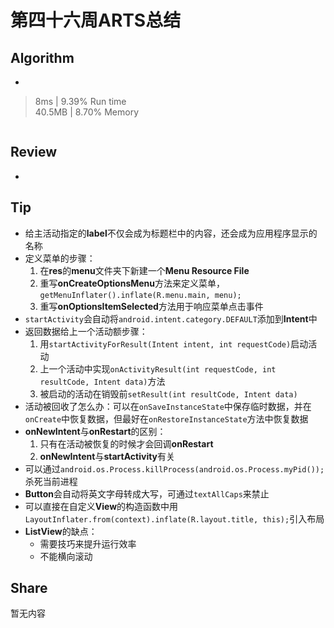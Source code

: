 # 第四十六周ARTS总结
## Algorithm
- []()
> 8ms | 9.39% Run time  
> 40.5MB | 8.70% Memory
```java

```

## Review
- []()

## Tip
+ 给主活动指定的**label**不仅会成为标题栏中的内容，还会成为应用程序显示的名称
+ 定义菜单的步骤：
    1. 在**res**的**menu**文件夹下新建一个**Menu Resource File**
    2. 重写**onCreateOptionsMenu**方法来定义菜单，`getMenuInflater().inflate(R.menu.main, menu);`
    3. 重写**onOptionsItemSelected**方法用于响应菜单点击事件
+ `startActivity`会自动将`android.intent.category.DEFAULT`添加到**Intent**中
+ 返回数据给上一个活动额步骤：
    1. 用`startActivityForResult(Intent intent, int requestCode)`启动活动
    2. 上一个活动中实现`onActivityResult(int requestCode, int resultCode, Intent data)`方法
    3. 被启动的活动在销毁前`setResult(int resultCode, Intent data)`
+ 活动被回收了怎么办：可以在`onSaveInstanceState`中保存临时数据，并在`onCreate`中恢复数据，但最好在`onRestoreInstanceState`方法中恢复数据
+ **onNewIntent**与**onRestart**的区别：
    1. 只有在活动被恢复的时候才会回调**onRestart**
    2. **onNewIntent**与**startActivity**有关
+ 可以通过`android.os.Process.killProcess(android.os.Process.myPid());`杀死当前进程
+ **Button**会自动将英文字母转成大写，可通过`textAllCaps`来禁止
+ 可以直接在自定义**View**的构造函数中用`LayoutInflater.from(context).inflate(R.layout.title, this);`引入布局
+ **ListView**的缺点：
    + 需要技巧来提升运行效率
    + 不能横向滚动

## Share
暂无内容